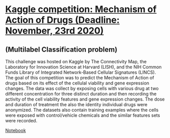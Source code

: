 # [Kaggle competition: Mechanism of Action of Drugs (Deadline: November, 23rd 2020) ](https://www.kaggle.com/c/lish-moa/overview)
  ## (Multilabel Classification problem)
This challenge was hosted on Kaggle by The Connectivity Map, the Laboratory for Innovation Science at Harvard (LISH), and the NIH Common Funds Library of Integrated Network-Based Cellular Signatures (LINCS). The goal of this competition was to predict the Mechanism of Action of drugs based on its effect of the cellulal viability and gene expression changes. The data was collect by exposing cells with various drug at two different concentration for three distinct duration and then recording the activity of the cell viability features and gene expression changes. The dose and duration of treatment the also the identity individual drugs were anonymized. The datasets also contain training examples where the cells were exposed with control/vehicle chemicals and the similar features sets were recorded. 

[Notebook](https://github.com/pdubey2018/MoA_kaggle/blob/main/predicting-mechanism-of-action-of-drugs.ipynb)

